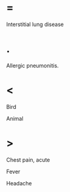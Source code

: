 # =

Interstitial lung disease

# .

Allergic pneumonitis.

# <

Bird

Animal

# >

Chest pain, acute

Fever

Headache
